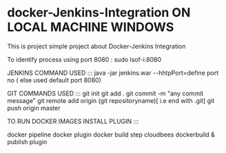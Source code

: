 # docker-Jenkins-Integration ON LOCAL MACHINE WINDOWS
This is project simple project about Docker-Jenkins Integration

To identify process using port 8080 : sudo lsof-i:8080

JENKINS COMMAND USED :::
java -jar jenkins.war --hhtpPort=define port no ( else used default port 8080)

GIT COMMANDS USED :::
git init 
git add .
git commit -m "any commit message"
git remote add origin (git repositoryname)[ i.e end with .git]
git push origin master

TO RUN DOCKER IMAGES INSTALL PLUGIN :::

docker pipeline
docker plugin
docker build step
cloudbees dockerbuild & publish plugin
